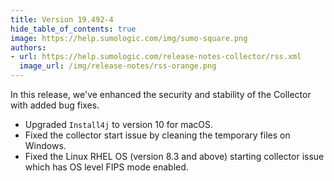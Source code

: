 ```yaml
---
title: Version 19.492-4
hide_table_of_contents: true
image: https://help.sumologic.com/img/sumo-square.png
authors:
- url: https://help.sumologic.com/release-notes-collector/rss.xml
  image_url: /img/release-notes/rss-orange.png
---
```


In this release, we've enhanced the security and stability of the Collector with added bug fixes.

- Upgraded `Install4j` to version 10 for macOS.
- Fixed the collector start issue by cleaning the temporary files on Windows.
- Fixed the Linux RHEL OS (version 8.3 and above) starting collector issue which has OS level FIPS mode enabled.
